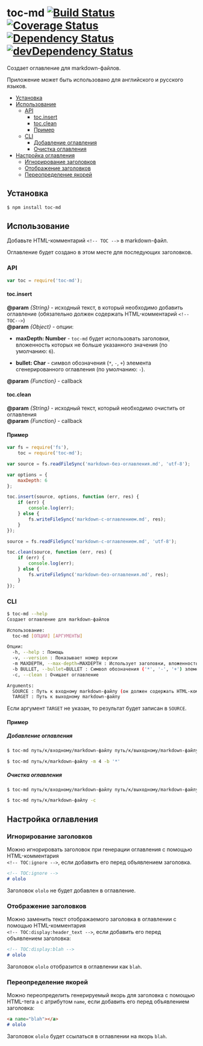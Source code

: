 # toc-md [![Build Status](https://travis-ci.org/eGavr/toc-md.svg)](https://travis-ci.org/eGavr/toc-md) [![Coverage Status](https://img.shields.io/coveralls/eGavr/toc-md.svg)](https://coveralls.io/r/eGavr/toc-md?branch=master) [![Dependency Status](https://david-dm.org/eGavr/toc-md.svg)](https://david-dm.org/eGavr/toc-md) [![devDependency Status](https://david-dm.org/eGavr/toc-md/dev-status.svg)](https://david-dm.org/eGavr/toc-md#info=devDependencies)

Создает оглавление для markdown-файлов.

Приложение может быть использовано для английского и русского языков.

<!-- TOC -->
- [Установка](#Установка)
- [Использование](#Использование)
  - [API](#api)
    - [toc.insert](#tocinsert)
    - [toc.clean](#tocclean)
    - [Пример](#Пример)
  - [CLI](#cli)
    - [Добавление оглавления](#Добавление-оглавления)
    - [Очистка оглавления](#Очистка-оглавления)
- [Настройка оглавления](#Настройка-оглавления)
  - [Игнорирование заголовков](#Игнорирование-заголовков)
  - [Отображение заголовков](#Отображение-заголовков)
  - [Переопределение якорей](#Переопределение-якорей)

<!-- TOC END -->

## Установка

```bash
$ npm install toc-md
```

## Использование

Добавьте HTML-комментарий `<!-- TOC -->` в markdown-файл.

Оглавление будет создано в этом месте для последующих заголовков.

### API

```js
var toc = require('toc-md');
```

#### toc.insert

**@param** *{String}* - исходный текст, в который необходимо добавить оглавление (обязательно должен содержать HTML-комментарий `<!--TOC-->`)<br>
**@param** *{Object}* - опции:<br>

 * **maxDepth: Number** - `toc-md` будет использовать заголовки, вложенность которых не больше указанного значения (по умолчанию: `6`).

 * **bullet: Char** - символ обозначения (`*`, `-`, `+`) элемента сгенерированного оглавления (по умолчанию: `-`).

**@param** *{Function}* - callback

#### toc.clean

**@param** *{String}* - исходный текст, который необходимо очистить от оглавления<br>
**@param** *{Function}* - callback

#### Пример

```js
var fs = require('fs'),
    toc = require('toc-md');

var source = fs.readFileSync('markdown-без-оглавления.md', 'utf-8');

var options = {
    maxDepth: 6
};

toc.insert(source, options, function (err, res) {
    if (err) {
        console.log(err);
    } else {
        fs.writeFileSync('markdown-с-оглавлением.md', res);
    }
});

source = fs.readFileSync('markdown-с-оглавлением.md', 'utf-8');

toc.clean(source, function (err, res) {
    if (err) {
        console.log(err);
    } else {
        fs.writeFileSync('markdown-без-оглавления.md', res);
    }
});
```

### CLI

```bash
$ toc-md --help
Создает оглавление для markdown-файлов

Использование:
  toc-md [ОПЦИИ] [АРГУМЕНТЫ]

Опции:
  -h, --help : Помощь
  -v, --version : Показывает номер версии
  -m MAXDEPTH, --max-depth=MAXDEPTH : Использует заголовки, вложенность которых не больше указанного значения (по умолчанию: 6)
  -b BULLET, --bullet=BULLET : Cимвол обозначения ('*', '-', '+') элемента сгенерированного оглавления (по умолчанию: '-')
  -c, --clean : Очищает оглавление

Arguments:
  SOURCE : Путь к входному markdown-файлу (он должен содержать HTML-комментарий <!-- TOC -->) (обязательный аргумент)
  TARGET : Путь к выходному markdown-файлу
```

Если аргумент `TARGET` не указан, то результат будет записан в `SOURCE`.

<!-- TOC:ignore -->
#### Пример

##### Добавление оглавления

```bash
$ toc-md путь/к/входному/markdown-файлу путь/к/выходному/markdown-файлу --max-depth=4 --bullet='*'

$ toc-md путь/к/markdown-файлу -m 4 -b '*'
```

##### Очистка оглавления

```bash
$ toc-md путь/к/входному/markdown-файлу путь/к/выходному/markdown-файлу --clean

$ toc-md путь/к/markdown-файлу -c
```

## Настройка оглавления

### Игнорирование заголовков

Можно игнорировать заголовок при генерации оглавления с помощью HTML-комментария<br>`<!-- TOC:ignore -->`, если добавить его перед объявлением заголовка.

```md
<!-- TOC:ignore -->
# ololo
```

Заголовок `ololo` не будет добавлен в оглавление.

### Отображение заголовков

Можно заменить текст отображаемого заголовка в оглавлении с помощью HTML-комментария<br>`<!-- TOC:display:header_text -->`, если добавить его перед объявлением заголовка:

```md
<!-- TOC:display:blah -->
# ololo
```

Заголовок `ololo` отобразится в оглавлении как `blah`.

### Переопределение якорей

Можно переопределить генерируемый якорь для заголовка с помощью HTML-тега `a` с атрибутом `name`, если добавить его перед объявлением заголовка:

```md
<a name="blah"></a>
# ololo
```

Заголовок `ololo` будет ссылаться в оглавлении на якорь `blah`.
